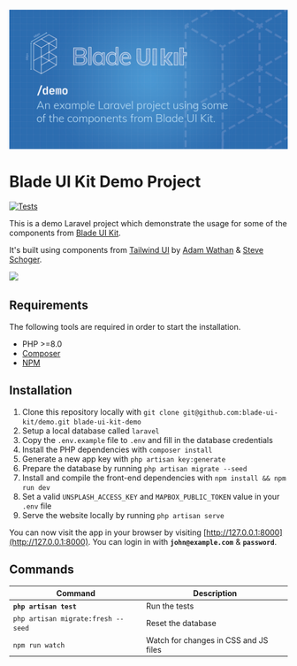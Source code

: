 <p align="center">
    <img src="https://github.com/blade-ui-kit/art/blob/main/socialcard-blade-example.png" width="1280" title="Social Card Blade UI Kit Demo Project"/>
</p>

# Blade UI Kit Demo Project

<a href="https://github.com/blade-ui-kit/demo/actions?query=workflow%3ATests">
    <img src="https://github.com/blade-ui-kit/demo/workflows/Tests/badge.svg" alt="Tests">
</a>

This is a demo Laravel project which demonstrate the usage for some of the components from [Blade UI Kit](https://github.com/blade-ui-kit/blade-ui-kit).

It's built using components from [Tailwind UI](https://tailwindui.com) by [Adam Wathan](https://twitter.com/adamwathan) & [Steve Schoger](https://twitter.com/steveschoger).

<img src="https://github.com/blade-ui-kit/blade-ui-kit-example/blob/main/preview.jpg" width="600"/>

## Requirements

The following tools are required in order to start the installation.

- PHP >=8.0
- [Composer](https://getcomposer.org/download/)
- [NPM](https://docs.npmjs.com/downloading-and-installing-node-js-and-npm)

## Installation

1. Clone this repository locally with `git clone git@github.com:blade-ui-kit/demo.git blade-ui-kit-demo`
2. Setup a local database called `laravel`
3. Copy the `.env.example` file to `.env` and fill in the database credentials
4. Install the PHP dependencies with `composer install`
5. Generate a new app key with `php artisan key:generate`
6. Prepare the database by running `php artisan migrate --seed`
7. Install and compile the front-end dependencies with `npm install && npm run dev`
8. Set a valid `UNSPLASH_ACCESS_KEY` and `MAPBOX_PUBLIC_TOKEN` value in your `.env` file
9. Serve the website locally by running `php artisan serve`

You can now visit the app in your browser by visiting [http://127.0.0.1:8000](http://127.0.0.1:8000). You can login in with **`john@example.com`** & **`password`**.

## Commands

Command | Description
--- | ---
**`php artisan test`** | Run the tests
`php artisan migrate:fresh --seed` | Reset the database
`npm run watch` | Watch for changes in CSS and JS files
